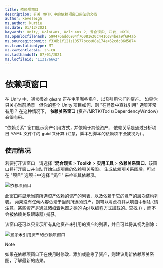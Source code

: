 ```yaml
---
title: 依赖项窗口
description: 有关 MRTK 中的依赖项窗口用法的文档
author: keveleigh
ms.author: kurtie
ms.date: 01/12/2021
keywords: Unity, HoloLens, HoloLens 2, 混合现实, 开发, MRTK,
ms.openlocfilehash: 590476add6904f76081630c4416184bea9f694ab
ms.sourcegitcommit: f338b1f121a10577bcce08a174e462cdc86d5874
ms.translationtype: MT
ms.contentlocale: zh-CN
ms.lasthandoff: 07/01/2021
ms.locfileid: "113176662"
---
```

# <a name="dependency-window"></a>依赖项窗口

在 Unity 中，通常很难 gleam 正在使用哪些资产，以及引用它们的资产。 如果你只关心当前场景，但你的整个 Unity 项目如何，则 "在场景中查找引用" 选项非常有用？ 在这种情况下， **依赖关系窗口** (资产/MRTK/Tools/DependencyWindow) 会很有用。

"依赖关系" 窗口显示资产引用方式，并依赖于其他资产。 依赖关系是通过分析项目 YAML 文件中的 guid 来计算 (注意，脚本到脚本的依赖项不会被视为) 。

## <a name="usage"></a>使用情况

若要打开该窗口，请选择 "**混合现实**  >  **Toolkit**  >  **实用工具**  >  **依赖关系窗口**，该窗口将打开窗口并自动开始生成项目的依赖项关系图。 生成依赖项关系图后，可以在 "项目" 选项卡中选择 "资产" 来检查其依赖项。

![依赖项窗口](../images/dependency-window/MRTK_Dependency_Window.png)

此窗口将显示当前所选资产依赖的资产的列表，以及依赖于它的资产的层次结构列表。 如果没有任何内容依赖于当前所选的资产，则可以考虑将其从项目中删除 (请注意，某些资产是通过诸如着色器之类的 Api 以编程方式加载的。查找 () ，而不会被依赖关系跟踪器) 捕获。

该窗口还可以只显示所有其他资产未引用的资产的列表，并且可以将其视为删除：

![显示未引用资产的依赖项窗口](../images/dependency-window/MRTK_Dependency_Window_Unreferenced.png)

> [!NOTE]
> 如果在依赖项窗口正在使用时修改、添加或删除了资产，则建议刷新依赖项关系图，了解最新的结果。
